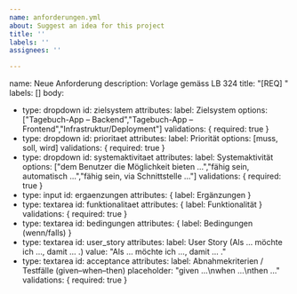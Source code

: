 ```yaml
---
name: anforderungen.yml
about: Suggest an idea for this project
title: ''
labels: ''
assignees: ''

---
```


name: Neue Anforderung
description: Vorlage gemäss LB 324
title: "[REQ] <kurzer Titel>"
labels: []
body:
  - type: dropdown
    id: zielsystem
    attributes:
      label: Zielsystem
      options: ["Tagebuch-App – Backend","Tagebuch-App – Frontend","Infrastruktur/Deployment"]
    validations: { required: true }
  - type: dropdown
    id: prioritaet
    attributes:
      label: Priorität
      options: [muss, soll, wird]
    validations: { required: true }
  - type: dropdown
    id: systemaktivitaet
    attributes:
      label: Systemaktivität
      options: ["dem Benutzer die Möglichkeit bieten …","fähig sein, automatisch …","fähig sein, via Schnittstelle …"]
    validations: { required: true }
  - type: input
    id: ergaenzungen
    attributes: { label: Ergänzungen }
  - type: textarea
    id: funktionalitaet
    attributes: { label: Funktionalität }
    validations: { required: true }
  - type: textarea
    id: bedingungen
    attributes: { label: Bedingungen (wenn/falls) }
  - type: textarea
    id: user_story
    attributes:
      label: User Story (Als … möchte ich …, damit … .)
      value: "Als … möchte ich …, damit … ."
  - type: textarea
    id: acceptance
    attributes:
      label: Abnahmekriterien / Testfälle (given–when–then)
      placeholder: "given …\nwhen …\nthen …"
    validations: { required: true }
